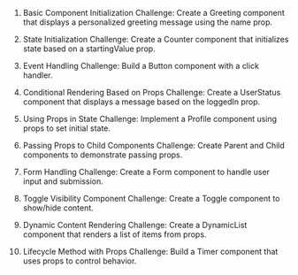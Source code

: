 1. Basic Component Initialization
Challenge: Create a Greeting component that displays a personalized greeting message using the name prop.

2. State Initialization
Challenge: Create a Counter component that initializes state based on a startingValue prop.

3. Event Handling
Challenge: Build a Button component with a click handler.

4. Conditional Rendering Based on Props
Challenge: Create a UserStatus component that displays a message based on the loggedIn prop.

5. Using Props in State
Challenge: Implement a Profile component using props to set initial state.

6. Passing Props to Child Components
Challenge: Create Parent and Child components to demonstrate passing props.

7. Form Handling
Challenge: Create a Form component to handle user input and submission.

8. Toggle Visibility Component
Challenge: Create a Toggle component to show/hide content.

9. Dynamic Content Rendering
Challenge: Create a DynamicList component that renders a list of items from props.

10. Lifecycle Method with Props
Challenge: Build a Timer component that uses props to control behavior.